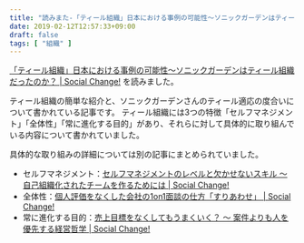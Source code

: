 ```yaml
---
title: "読みまた-「ティール組織」日本における事例の可能性〜ソニックガーデンはティール組織だったのか？"
date: 2019-02-12T12:57:33+09:00
draft: false
tags: [ "組織" ]
---
```


[「ティール組織」日本における事例の可能性〜ソニックガーデンはティール組織だったのか？ | Social Change!](https://kuranuki.sonicgarden.jp/2018/12/teal-2.html) を読みました。

ティール組織の簡単な紹介と、ソニックガーデンさんのティール適応の度合いについて書かれている記事です。
ティール組織には3つの特徴「セルフマネジメント」「全体性」「常に進化する目的」があり、それらに対して具体的に取り組んでいる内容について書かれていました。

具体的な取り組みの詳細については別の記事にまとめられていました。

- セルフマネジメント：[セルフマネジメントのレベルと欠かせないスキル 〜 自己組織化されたチームを作るためには | Social Change!](https://kuranuki.sonicgarden.jp/2013/04/post-128.html)
- 全体性：[個人評価をなくした会社の1on1面談の仕方「すりあわせ」 | Social Change!](https://kuranuki.sonicgarden.jp/2017/12/suriawase.html)
- 常に進化する目的：[売上目標をなくしてもうまくいく？ 〜 案件よりも人を優先する経営哲学 | Social Change!](https://kuranuki.sonicgarden.jp/2014/07/peoplefirst.html)